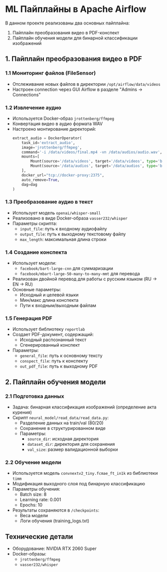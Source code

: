 # ML Пайплайны в Apache Airflow

В данном проекте реализованы два основных пайплайна:
1. Пайплайн преобразования видео в PDF-конспект
2. Пайплайн обучения модели для бинарной классификации изображений

## 1. Пайплайн преобразования видео в PDF

### 1.1 Мониторинг файлов (FileSensor)
- Отслеживание новых файлов в директории `/opt/airflow/data/videos`
- Настроен connection через GUI Airflow в разделе "Admins → Connections"

### 1.2 Извлечение аудио
- Используется Docker-образ `jrottenberg/ffmpeg`
- Конвертация видео в аудио формата WAV
- Настроено монтирование директорий:
  ```python
  extract_audio = DockerOperator(
      task_id='extract_audio',
      image='jrottenberg/ffmpeg',
      command='-i /data/videos/final.mp4 -vn /data/audios/audio.wav',
      mounts=[
          Mount(source='/data/videos', target='/data/videos', type='bind'),
          Mount(source='/data/audios', target='/data/audios', type='bind')
      ],
      docker_url="tcp://docker-proxy:2375",
      auto_remove=True,
      dag=dag
  )
  ```

### 1.3 Преобразование аудио в текст
- Использует модель `openai/whisper-small`
- Реализовано в виде Docker-образа `vasser232/whisper`
- Параметры скрипта:
  - `input_file`: путь к входному аудиофайлу
  - `output_file`: путь к выходному текстовому файлу
  - `max_length`: максимальная длина строки

### 1.4 Создание конспекта
- Использует модели:
  - `facebook/bart-large-cnn` для суммаризации
  - `facebook/mbart-large-50-many-to-many-mmt` для перевода
- Реализован двойной перевод для работы с русским языком (RU → EN → RU)
- Основные параметры:
  - Исходный и целевой языки
  - Мин/макс длина конспекта
  - Пути к входным/выходным файлам

### 1.5 Генерация PDF
- Использует библиотеку `reportlab`
- Создает PDF-документ, содержащий:
  - Исходный распознанный текст
  - Сгенерированный конспект
- Параметры:
  - `general_file`: путь к основному тексту
  - `conspect_file`: путь к конспекту
  - `out_pdf_file`: путь к выходному PDF

## 2. Пайплайн обучения модели

### 2.1 Подготовка данных
- Задача: бинарная классификация изображений (определение акта курения)
- Скрипт `neural_model/read_data/read_data.py`:
  - Разделение данных на train/val (80/20)
  - Сохранение в структурированном виде
  - Параметры:
    - `source_dir`: исходная директория
    - `dataset_dir`: директория для сохранения
    - `val_size`: размер валидационной выборки

### 2.2 Обучение модели
- Используется модель `convnextv2_tiny.fcmae_ft_in1k` из библиотеки `timm`
- Модификация выходного слоя под бинарную классификацию
- Параметры обучения:
  - Batch size: 8
  - Learning rate: 0.001
  - Epochs: 10
- Результаты сохраняются в `/checkpoints`:
  - Веса модели
  - Логи обучения (training_logs.txt)

## Технические детали
- Оборудование: NVIDIA RTX 2060 Super
- Docker-образы:
  - `jrottenberg/ffmpeg`
  - `vasser232/whisper`
